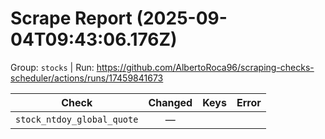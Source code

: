 # Scrape Report (2025-09-04T09:43:06.176Z)

Group: `stocks`  |  Run: https://github.com/AlbertoRoca96/scraping-checks-scheduler/actions/runs/17459841673

| Check | Changed | Keys | Error |
|---|:---:|:--|:--|
| `stock_ntdoy_global_quote` | — |  |  |
